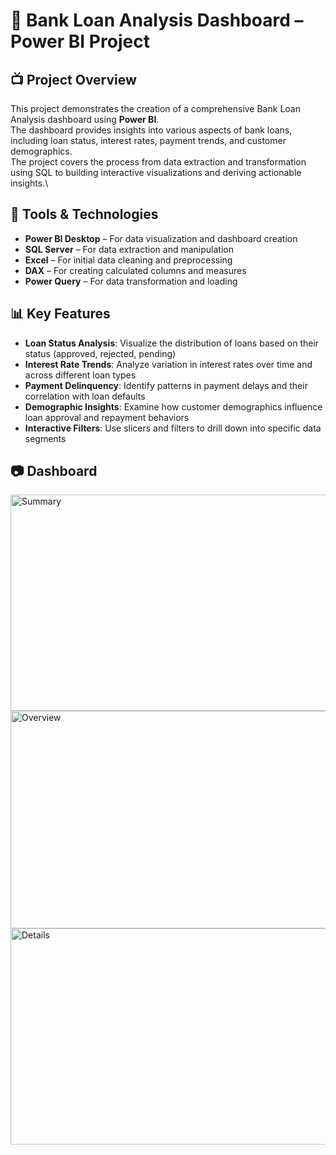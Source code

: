 # 🏦 Bank Loan Analysis Dashboard – Power BI Project

## 📺 Project Overview
This project demonstrates the creation of a comprehensive Bank Loan Analysis dashboard using **Power BI**.  
The dashboard provides insights into various aspects of bank loans, including loan status, interest rates, payment trends, and customer demographics.  
The project covers the process from data extraction and transformation using SQL to building interactive visualizations and deriving actionable insights.\

## 🧰 Tools & Technologies
- **Power BI Desktop** – For data visualization and dashboard creation  
- **SQL Server** – For data extraction and manipulation  
- **Excel** – For initial data cleaning and preprocessing  
- **DAX** – For creating calculated columns and measures  
- **Power Query** – For data transformation and loading  

## 📊 Key Features
- **Loan Status Analysis**: Visualize the distribution of loans based on their status (approved, rejected, pending)  
- **Interest Rate Trends**: Analyze variation in interest rates over time and across different loan types  
- **Payment Delinquency**: Identify patterns in payment delays and their correlation with loan defaults  
- **Demographic Insights**: Examine how customer demographics influence loan approval and repayment behaviors
- **Interactive Filters**: Use slicers and filters to drill down into specific data segments  

## 📷 Dashboard 

<img width="613" height="346" alt="Summary" src="https://github.com/user-attachments/assets/c7f919d0-537b-4261-a4ca-80ef84d4a247" />
<img width="614" height="348" alt="Overview" src="https://github.com/user-attachments/assets/799db582-b423-47ec-a1ab-a8ceca082029" />
<img width="613" height="346" alt="Details" src="https://github.com/user-attachments/assets/59069ba2-4c50-4dac-9fe1-8cf57f4e28cc" />



